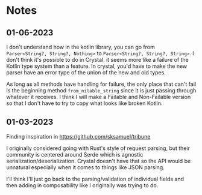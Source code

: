 # Notes

## 01-06-2023

I don't understand how in the kotlin library, you can go from
`Parser<String?, String?, Nothing>` to `Parser<String?, String?, String>`.
I don't think it's possible to do in Crystal. it seems more like a failure of the
Kotlin type system than a feature. In crystal, you'd have to make the new parser have
an error type of the union of the new and old types.

As long as all methods have handling for failure, the only place that can't fail is
the beginning method `from_nilable_string` since it is just passing through whatever
it receives. I think I will make a Failable and Non-Failable version so that I don't
have to try to copy what looks like broken Kotlin.

## 01-03-2023

Finding inspiration in https://github.com/sksamuel/tribune

I originally considered going with Rust's style of request parsing,
but their community is centered around Serde which is agnostic serialization/deserialization.
Crystal doesn't have that so the API would be unnatural especially when it comes to 
things like JSON parsing.

I'll think I'll just go back to the parsing/validation of individual fields and then
adding in composability like I originally was trying to do.
